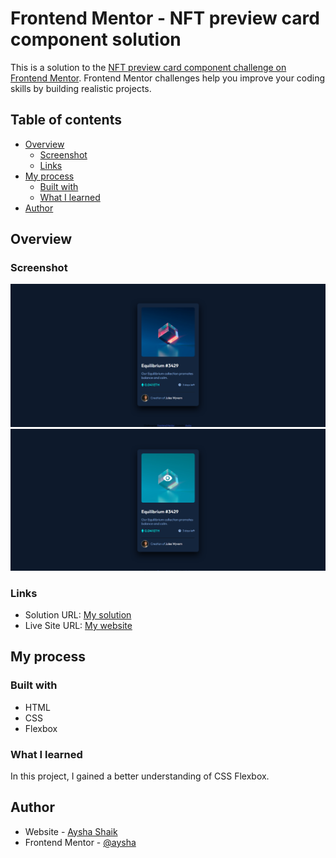 # Frontend Mentor - NFT preview card component solution

This is a solution to the [NFT preview card component challenge on Frontend Mentor](https://www.frontendmentor.io/challenges/nft-preview-card-component-SbdUL_w0U). Frontend Mentor challenges help you improve your coding skills by building realistic projects.

## Table of contents

- [Overview](#overview)
  - [Screenshot](#screenshot)
  - [Links](#links)
- [My process](#my-process)
  - [Built with](#built-with)
  - [What I learned](#what-i-learned)
- [Author](#author)

## Overview

### Screenshot

![](./design/solution.png)
![](./design/solution1.png)

### Links

- Solution URL: [My solution](https://github.com/aysha56/card-component)
- Live Site URL: [My website](https://nft-card-component-aysha.netlify.app/)

## My process

### Built with

- HTML
- CSS
- Flexbox

### What I learned

In this project, I gained a better understanding of CSS Flexbox.

## Author

- Website - [Aysha Shaik](https://github.com/aysha56)
- Frontend Mentor - [@aysha](https://www.frontendmentor.io/profile/aysha56)
